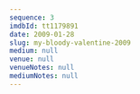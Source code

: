 ```yaml
---
sequence: 3
imdbId: tt1179891
date: 2009-01-28
slug: my-bloody-valentine-2009
medium: null
venue: null
venueNotes: null
mediumNotes: null
---
```


